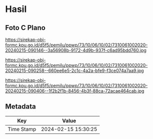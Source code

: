 # Hasil

## Foto C Plano

https://sirekap-obj-formc.kpu.go.id/d5f5/pemilu/ppwp/73/10/06/10/02/7310061002020-20240215-090146--3a56908b-9172-4d9b-937f-c6ad95bdd760.jpg

https://sirekap-obj-formc.kpu.go.id/d5f5/pemilu/ppwp/73/10/06/10/02/7310061002020-20240215-090258--660ee6e5-2c1c-4a2a-bfe9-f3ce074a7aa9.jpg

https://sirekap-obj-formc.kpu.go.id/d5f5/pemilu/ppwp/73/10/06/10/02/7310061002020-20240215-090406--1f2b2f1b-8456-4b3f-88ca-72acae464cab.jpg


## Metadata

| Key        | Value               |
| ---------- | ------------------- |
| Time Stamp | 2024-02-15 15:30:25 |



